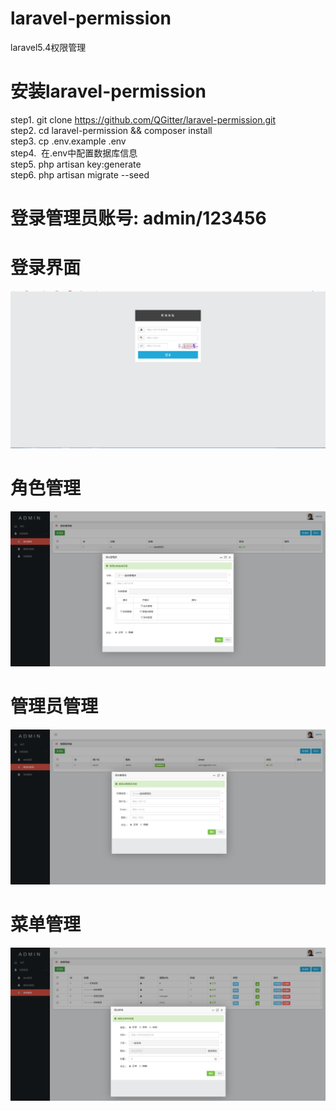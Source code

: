 # laravel-permission
laravel5.4权限管理



# 安装laravel-permission

step1.  git clone https://github.com/QGitter/laravel-permission.git <br>
step2.  cd  laravel-permission && composer install <br>
step3.  cp .env.example .env <br>
step4.  在.env中配置数据库信息 <br>
step5.  php artisan key:generate <br>
step6.  php artisan migrate --seed <br>

# 登录管理员账号: admin/123456

# 登录界面
![image](https://github.com/QGitter/laravel-permission/blob/master/public/assets/img/login.png)
# 角色管理
![image](https://github.com/QGitter/laravel-permission/blob/master/public/assets/img/role.png)
# 管理员管理
![image](https://github.com/QGitter/laravel-permission/blob/master/public/assets/img/manager.png)
# 菜单管理
![image](https://github.com/QGitter/laravel-permission/blob/master/public/assets/img/menu.png)
